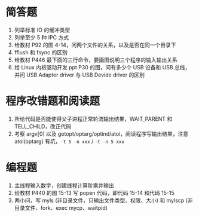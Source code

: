 # 简答题

1. 列举标准 IO 的缓冲类型
2. 列举至少 5 种 IPC 方式
3. 给教材 P92 的图 4-14，问两个文件的关系，以及是否在同一个目录下
4. fflush 和 fsync 的区别
5. 给教材 P446 最下面的三行命令，要画图说明三个程序的输入输出关系
6. 给 Linux 内核驱动开发 ppt P30 的图，问有多少个 USB 设备和 USB 总线，并问 USB Adapter driver 与 USB Devide driver 的区别

# 程序改错题和阅读题

1. 所给代码是否能使得父子进程正常轮流输出结果，WAIT_PARENT 和 TELL_CHILD，改正代码
2. 考察 argv[0] 以及 getopt/optarg/optind/atoi，阅读程序写输出结果，注意 atoi(optarg) 有坑，`-t 5 -n xxx` / `-t -n 5 xxx`

# 编程题

1. 主线程输入数字，创建线程计算阶乘并输出
2. 给教材 P440 的图 15-13 写 popen 代码，即代码 15-14 和代码 15-15
3. 两小问，写 myls (非目录文件，只输出文件类型、权限、大小) 和 mylscp (非目录文件、fork、exec mycp、waitpid)
